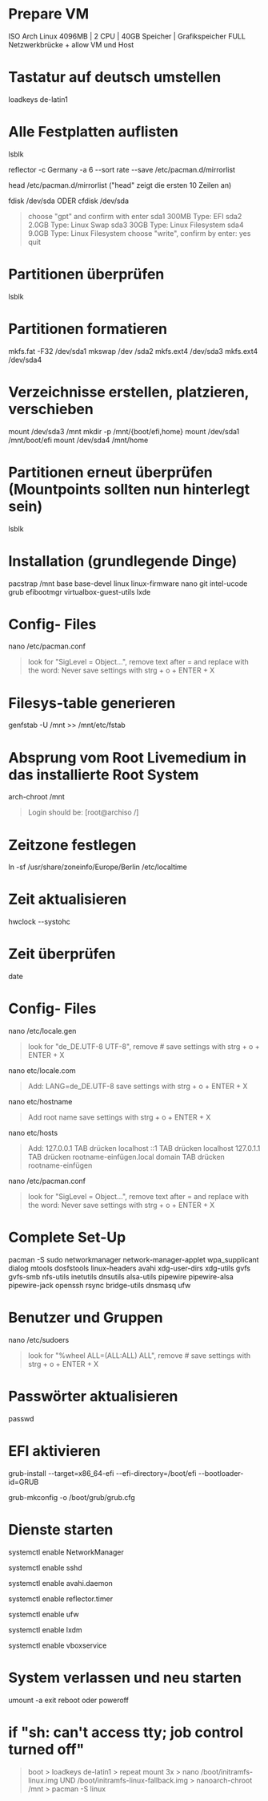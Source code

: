  # Prepare VM
 
 ISO Arch Linux 
 4096MB | 2 CPU | 40GB Speicher | Grafikspeicher FULL 
 Netzwerkbrücke + allow VM und Host
  
# Tastatur auf deutsch umstellen 

 loadkeys de-latin1
  
# Alle Festplatten auflisten

  lsblk
  
  reflector -c Germany -a 6 --sort rate --save /etc/pacman.d/mirrorlist
  
  head /etc/pacman.d/mirrorlist  ("head" zeigt die ersten 10 Zeilen an) 
  
  fdisk /dev/sda 
        ODER
  cfdisk /dev/sda
  
> choose "gpt" and confirm with enter
> sda1  300MB   Type: EFI
> sda2  2.0GB   Type: Linux Swap
> sda3  30GB    Type: Linux Filesystem
> sda4  9.0GB   Type: Linux Filesystem
> choose "write", confirm by enter: yes
> quit

# Partitionen überprüfen

  lsblk 

# Partitionen formatieren

  mkfs.fat -F32 /dev/sda1
  mkswap /dev /sda2
  mkfs.ext4 /dev/sda3
  mkfs.ext4 /dev/sda4
  
# Verzeichnisse erstellen, platzieren, verschieben

   mount /dev/sda3 /mnt
   mkdir -p /mnt/{boot/efi,home}
   mount /dev/sda1 /mnt/boot/efi
   mount /dev/sda4 /mnt/home

# Partitionen erneut überprüfen (Mountpoints sollten nun hinterlegt sein)

  lsblk 

# Installation (grundlegende Dinge)

  pacstrap /mnt base base-devel linux linux-firmware nano git intel-ucode grub efibootmgr virtualbox-guest-utils lxde

# Config- Files

   nano /etc/pacman.conf
   
> look for "SigLevel = Object...", remove text after = and replace with the word: Never
> save settings with strg + o + ENTER + X

# Filesys-table generieren

   genfstab -U /mnt >> /mnt/etc/fstab


# Absprung vom Root Livemedium in das installierte Root System

  arch-chroot /mnt 

> Login should be: [root@archiso /]

# Zeitzone festlegen

  ln -sf /usr/share/zoneinfo/Europe/Berlin /etc/localtime
  
# Zeit aktualisieren

  hwclock --systohc

# Zeit überprüfen

 date

# Config- Files

  nano /etc/locale.gen
  
> look for "de_DE.UTF-8 UTF-8", remove #
> save settings with strg + o + ENTER + X

  nano etc/locale.com
  
> Add: LANG=de_DE.UTF-8
> save settings with strg + o + ENTER + X
  
  nano etc/hostname
  
> Add root name
> save settings with strg + o + ENTER + X
  
  nano etc/hosts
  
> Add: 
> 127.0.0.1     TAB drücken     localhost
> ::1           TAB drücken     localhost
> 127.0.1.1     TAB drücken     rootname-einfügen.local domain  TAB drücken rootname-einfügen
  
  nano /etc/pacman.conf
  
> look for "SigLevel = Object...", remove text after = and replace with the word: Never
> save settings with strg + o + ENTER + X
  
# Complete Set-Up

  pacman -S sudo networkmanager network-manager-applet wpa_supplicant dialog mtools dosfstools linux-headers avahi xdg-user-dirs xdg-utils gvfs gvfs-smb nfs-utils inetutils dnsutils alsa-utils pipewire pipewire-alsa pipewire-jack openssh rsync bridge-utils dnsmasq ufw

# Benutzer und Gruppen

   nano /etc/sudoers
   
> look for "%wheel ALL=(ALL:ALL) ALL", remove #
> save settings with strg + o + ENTER + X

# Passwörter aktualisieren

  passwd
  
# EFI aktivieren

  grub-install --target=x86_64-efi --efi-directory=/boot/efi --bootloader-id=GRUB
  
  grub-mkconfig -o /boot/grub/grub.cfg

# Dienste starten

  systemctl enable NetworkManager
  
  systemctl enable sshd
  
  systemctl enable avahi.daemon
  
  systemctl enable reflector.timer
  
  systemctl enable ufw 
  
  systemctl enable lxdm
  
  systemctl enable vboxservice
  
# System verlassen und neu starten

  umount -a
  exit
  reboot oder poweroff

# if "sh: can't access tty; job control turned off"

> boot > loadkeys de-latin1 > repeat mount 3x > nano /boot/initramfs-linux.img UND /boot/initramfs-linux-fallback.img > nanoarch-chroot /mnt > pacman -S linux
